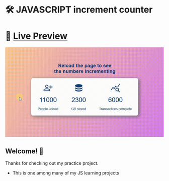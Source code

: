 # 🛠 JAVASCRIPT increment counter

# 🔗 [Live Preview](https://630fdc5fd9c36100a5c0f831--amazing-pudding-6848ba.netlify.app/)
![Design preview](./preview.gif)

## Welcome! 👋

Thanks for checking out my practice project.

- This is one among many of my JS learning projects

